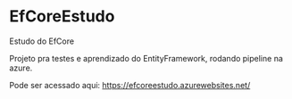 # EfCoreEstudo
Estudo do EfCore

Projeto pra testes e aprendizado do EntityFramework, rodando pipeline na azure.

Pode ser acessado aqui: https://efcoreestudo.azurewebsites.net/
